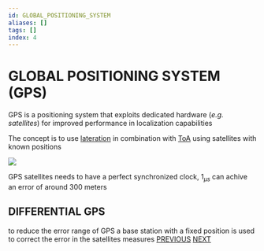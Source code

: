 ```yaml
---
id: GLOBAL_POSITIONING_SYSTEM
aliases: []
tags: []
index: 4
---
```


# GLOBAL POSITIONING SYSTEM (GPS)

GPS is a positioning system that exploits dedicated hardware (*e.g. satellites*) for improved performance in localization capabilities

The concept is to use [lateration](BASE_TECHNIQUES.md#LATERATION) in combination with [ToA](BASE_TECHNIQUES.md) using satellites with known positions

![](Pasted%20image%2020240608190728.png)

GPS satellites needs to have a perfect synchronized clock, $1_{\mu s}$ can achive an error of around 300 meters

## DIFFERENTIAL GPS

to reduce the error range of GPS a base station with a fixed position is used to correct the error in the satellites measures
[PREVIOUS](MANET_POSITIONING_SYSTEMS.md) [NEXT](NO_INFRASTRUCTURE_POSITIONING_SYSTEMS.md)
